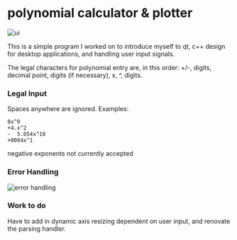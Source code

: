 # polynomial calculator & plotter

![ui](https://raw.githubusercontent.com/NickJoannette/qt-poly-calc/master/polycalc.PNG?token=AK7AUQTA66LB4KDEJEOA3H25LQORK)

This is a simple program I worked on to introduce myself to qt, c++ design for desktop applications, and handling user input signals.

The legal characters for polynomial entry are, in this order: +/-, digits, decimal point, digits (if necessary), x, ^, digits.
### Legal Input
Spaces anywhere are ignored.
Examples:
```
0x^0 
+4.x^2
-  5.054x^18
+0004x^1
```
negative exponents not currently accepted


### Error Handling

![error handling](https://raw.githubusercontent.com/NickJoannette/qt-poly-calc/master/mayimp.PNG)

### Work to do
Have to add in dynamic axis resizing dependent on user input, and renovate the parsing handler.
